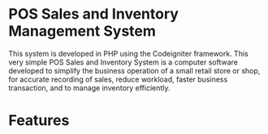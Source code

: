 # POS Sales and Inventory Management System

This system is developed in PHP using the Codeigniter framework. This very simple POS Sales and Inventory System is a computer software developed to simplify the business operation of a small retail store or shop, for accurate recording of sales, reduce workload, faster business transaction, and to manage inventory efficiently. 

# Features

